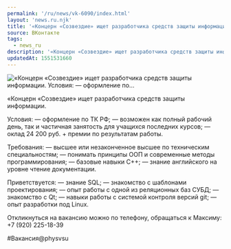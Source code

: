 ```yaml
---
permalink: '/ru/news/vk-6090/index.html'
layout: 'news.ru.njk'
title: '«Концерн «Созвездие» ищет разработчика средств защиты информации. Условия:  — оформление по'
source: ВКонтакте
tags:
  - news_ru
description: '«Концерн «Созвездие» ищет разработчика средств защиты информации. Условия:  — оформление по…'
updatedAt: 1551531660
---
```

![«Концерн «Созвездие» ищет разработчика средств защиты информации. Условия:  — оформление по…](https://sun9-50.userapi.com/impf/c845321/v845321931/1b7009/xBExb_O0Qoo.jpg?size=1280x853&quality=96&sign=7e3390221fa9bfb17a29669ef3b7f802&c_uniq_tag=lmVk15xQ-GjGKZwIiCY_5OUTCAdX_-5NGr2sM53aC3s&type=album)

«Концерн «Созвездие» ищет разработчика средств защиты информации.

Условия:
— оформление по ТК РФ;
— возможен как полный рабочий день, так и частичная занятость для учащихся последних курсов;
— оклад 24 200 руб. + премии по результатам работы.

Требования:
— высшее или незаконченное высшее по техническим специальностям;
— понимать принципы ООП и современные методы программирования;
— базовые навыки С++;
— знание английского на уровне чтение документации.

Приветствуется:
— знание SQL;
— знакомство с шаблонами проектирования;
— опыт работы с одной из реляционных баз СУБД;
— знакомство с Qt;
— навыки работы с системой контроля версий git;
— опыт разработки под Linux.

Откликнуться на вакансию можно по телефону, обращаться к Максиму: +7 (920) 225-18-39

#Вакансия@physvsu

